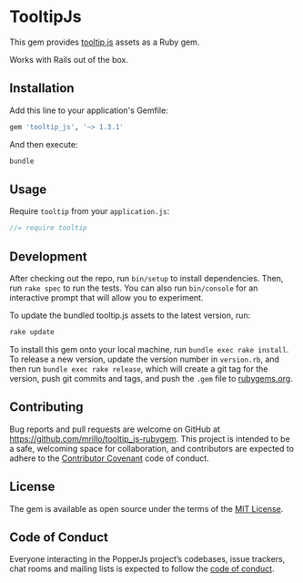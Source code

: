 # TooltipJs

This gem provides [tooltip.js](https://popper.js.org/) assets as a Ruby gem.

Works with Rails out of the box.

## Installation

Add this line to your application's Gemfile:

```ruby
gem 'tooltip_js', '~> 1.3.1'
```

And then execute:

```bash
bundle
```

## Usage

Require `tooltip` from your `application.js`:

```js
//= require tooltip
```

## Development

After checking out the repo, run `bin/setup` to install dependencies.
Then, run `rake spec` to run the tests.
You can also run `bin/console` for an interactive prompt that will allow you
to experiment.

To update the bundled tooltip.js assets to the latest version, run:

```bash
rake update
```

To install this gem onto your local machine, run `bundle exec rake install`.
To release a new version, update the version number in `version.rb`,
and then run `bundle exec rake release`, which will create a git tag
for the version, push git commits and tags,
and push the `.gem` file to [rubygems.org](https://rubygems.org).

## Contributing

Bug reports and pull requests are welcome on GitHub
at https://github.com/mrillo/tooltip_js-rubygem. This project is intended to be a
safe, welcoming space for collaboration, and contributors are expected to adhere
to the [Contributor Covenant](http://contributor-covenant.org) code of conduct.

## License

The gem is available as open source under the terms of
the [MIT License](http://opensource.org/licenses/MIT).

## Code of Conduct

Everyone interacting in the PopperJs project’s codebases, issue trackers,
chat rooms and mailing lists is expected to follow the [code of conduct].

[code of conduct]: https://github.com/mrillo/tooltip_js-rubygem/blob/master/CODE_OF_CONDUCT.md 
